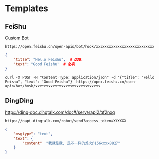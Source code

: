 # Templates

## FeiShu

Custom Bot

`https://open.feishu.cn/open-apis/bot/hook/xxxxxxxxxxxxxxxxxxxxxxxxxxx`

```json
{
    "title": "Hello Feishu",  # 选填
    "text": "Good Feishu"  # 必填
}
```

`curl -X POST -H "Content-Type: application/json" -d '{"title": "Hello Feishu", "text": "Good Feishu"}' https://open.feishu.cn/open-apis/bot/hook/xxxxxxxxxxxxxxxxxxxxxxxxxxxxxx `

## DingDing

https://ding-doc.dingtalk.com/doc#/serverapi2/qf2nxq

`https://oapi.dingtalk.com/robot/send?access_token=XXXXXX`

```json
{
    "msgtype": "text", 
    "text": {
        "content": "我就是我, 是不一样的烟火@156xxxx8827"
    }
}
```
